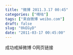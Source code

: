 ```yaml
---
title: "微博 2011.3.17 00:45"
categories: ["嘀咕"]
tags: ["来自微博 weibo.com"]
draft: false
slug: "0kEGyD"
date: "2011-03-17 00:45:00"
---
```


<p>成功戒掉微博 O网页链接 ​​​​</p>
